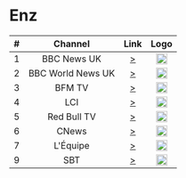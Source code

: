 <h1>Enz</h1>

| #   | Channel     | Link  | Logo |
|:---:|:-----------:|:-----:|:-----:
| 1   | BBC News UK | [>](http://51.52.156.22:8888/http/004) | <img height="20" src="https://i.imgur.com/eNPIQ9f.png"/> |
| 2   | BBC World News UK | [>](http://103.199.161.254/Content/bbcworld/Live/Channel(BBCworld)/index.m3u8) | <img height="20" src="https://i.imgur.com/Nx0BRdV.png"/> |
| 3   | BFM TV      | [>](https://bfmtvalive1-a.akamaihd.net/2cc377e69b5f492e91de57728c82f907/eu-central-1/876450610001/7b4151e1e2434a7cacdb9936db7a7910/playlist_ssaiM.m3u8) | <img height="20" src="https://upload.wikimedia.org/wikipedia/commons/thumb/b/b6/Logo_BFM_TV_%282019%29.png/53px-Logo_BFM_TV_%282019%29.png"/> |
| 4   | LCI         | [>](https://lci-hls-live-ssl.tf1.fr/lci/1/hls/live_2328.m3u8) | <img height="20" src="https://upload.wikimedia.org/wikipedia/fr/thumb/3/38/LCI_-_Logo_%28Ao%C3%BBt_2017%29.svg/62px-LCI_-_Logo_%28Ao%C3%BBt_2017%29.svg.png"/> |
| 5   | Red Bull TV | [>](https://rbmn-live.akamaized.net/hls/live/590964/BoRB-AT/master.m3u8) | <img height="20" src="https://i.imgur.com/A4GMBN6.png"/> |
| 6   | CNews       | [>](http://cdn.webtv4.cdnfr.orange.fr/hs/HALO3/hls/itelevisionlive-12477/hls/index.m3u8) | <img height="20" src="https://upload.wikimedia.org/wikipedia/commons/thumb/5/54/Canal_News_logo.svg.png/87px-Canal_News_logo.svg.png"/> |
| 7   | L'Équipe    | [>](http://cdn.webtv4.cdnfr.orange.fr/hs/HALO3/hls/equipe21-850463/hls/index.m3u8) | <img height="20" src="https://upload.wikimedia.org/wikipedia/commons/thumb/3/32/L%27%C3%89quipe_wordmark.svg/79px-L%27%C3%89quipe_wordmark.svg.png"/> |
| 9   | SBT    | [>](http://wz4.dnip.com.br/bemtv/bemtv.sdp/playlist.m3u8) | <img height="20" src="https://logodownload.org/wp-content/uploads/2013/12/sbt-logo.png"/> |
